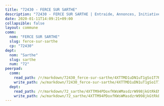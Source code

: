 ```yaml
---
title: "72430 - FERCE SUR SARTHE"
description: "72430 - FERCE SUR SARTHE | Entraide, Annonces, Initiatives"
date: 2020-01-11T14:09:21+09:00
collapsible: false
layout: commune
comm:
  nom: "FERCE SUR SARTHE"
  slug: ferce-sur-sarthe
  cp: "72430"
dept:
  nom: "Sarthe"
  slug: sarthe
  num: "72"
peerpad:
  comm:
    read_path: /r/markdown/72430_ferce-sur-sarthe/4XTTMD1uDN1uT1gSo1T7Rdf9SMG8sdonBu1ERyf4wzQnSNFq7
    write_path: /w/markdown/72430_ferce-sur-sarthe/4XTTMD1uDN1uT1gSo1T7Rdf9SMG8sdonBu1ERyf4wzQnSNFq7-K3TgTdn98aqY52odm4sycqPTB2uijcHzrJKARtgdZ4tdGazh83Fm71rrfz2eSB3jndRGH8zdpBRPc2f7J6gp3Qy54xYVP7Am5XfGxVzyLVTT8tyoGx8coFDz28MYEsxcNXyhgby7
  dept:
    read_path: /r/markdown/72_sarthe/4XTTM94PDoxfKWsWMasdzrW998jkGtRkEM3CSUC42xSpuJKZ5
    write_path: /w/markdown/72_sarthe/4XTTM94PDoxfKWsWMasdzrW998jkGtRkEM3CSUC42xSpuJKZ5-K3TgTpjFyG67yVeuXvSAfSYzY4Yx2FMtDhgpv5HM2EDBJRVMn95z33xx4XjRNYNVaVsBPQ1t4pG9MoyNqwTqa8mcnEUB8rK4BMVbvUhCtGWCPSFnDCaT8GJTyimDgsCirLN3zswh
---
```


